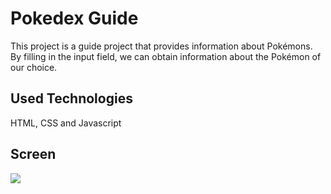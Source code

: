 <h1> Pokedex Guide </h1>

This project is a guide project that provides information about Pokémons. By filling in the input field, we can obtain information about the Pokémon of our choice.

<h2> Used Technologies </h2>

HTML, CSS and Javascript

<h2> Screen </h2>

![](ekran.gif)